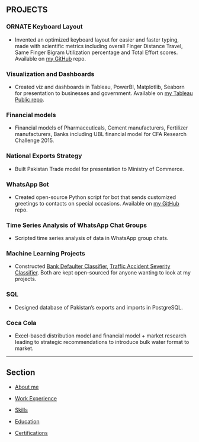 ## PROJECTS

### ORNATE Keyboard Layout
    
- Invented an optimized keyboard layout for easier and faster typing, made with scientific metrics including overall Finger Distance Travel, Same Finger Bigram Utilization percentage and Total Effort scores. Available on [my GitHub](https://github.com/sazk07/ORNATE-Optimized-Keyboard-Layout-Project) repo.

### Visualization and Dashboards

- Created viz and dashboards in Tableau, PowerBI, Matplotlib, Seaborn for presentation to businesses and government. Available on [my Tableau Public repo](https://www.public.tableau.com/app/profile/shahan.arshad).

### Financial models

- Financial models of Pharmaceuticals, Cement manufacturers, Fertilizer manufacturers, Banks including UBL financial model for CFA Research Challenge 2015.

### National Exports Strategy

- Built Pakistan Trade model for presentation to Ministry of Commerce. 

### WhatsApp Bot

- Created open-source Python script for bot that sends customized greetings to contacts on special occasions. Available on [my GitHub](https://github.com/sazk07/Whatsapp-Eid-Greeting-Bot) repo.

### Time Series Analysis of WhatsApp Chat Groups

- Scripted time series analysis of data in WhatsApp group chats.

### Machine Learning Projects

- Constructed [Bank Defaulter Classifier](https://github.com/sazk07/IBM-Data-Science-Bank-Customer-Classifier-Project), [Traffic Accident Severity Classifier](https://github.com/sazk07/Collision-Severity-Detection-MachineLearning-Project). Both are kept open-sourced for anyone wanting to look at my projects.

### SQL

- Designed database of Pakistan’s exports and imports in PostgreSQL.

### Coca Cola

- Excel-based distribution model and financial model + market research leading to strategic recommendations to introduce bulk water format to market.

---

## Section

- [About me](./index.md)

- [Work Experience](./work_experience.md)

- [Skills](./skills.md)

- [Education](./education.md)

- [Certifications](./certifications.md)
